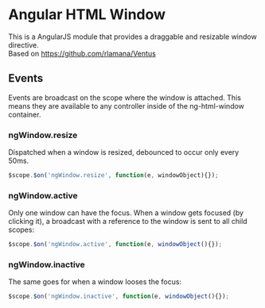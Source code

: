# Angular HTML Window
This is a AngularJS module that provides a draggable and resizable window directive.  
Based on https://github.com/rlamana/Ventus

## Events
Events are broadcast on the scope where the window is attached. This means they are available to any controller inside of the ng-html-window container.

### ngWindow.resize
Dispatched when a window is resized, debounced to occur only every 50ms.
```javascript
$scope.$on('ngWindow.resize', function(e, windowObject){});
```

### ngWindow.active
Only one window can have the focus. When a window gets focused (by clicking it), a broadcast with a reference to the window is sent to all child scopes:
```javascript
$scope.$on('ngWindow.active', function(e, windowObject(){});
```
### ngWindow.inactive
The same goes for when a window looses the focus:
```javascript
$scope.$on('ngWindow.inactive', function(e, windowObject(){});
```
